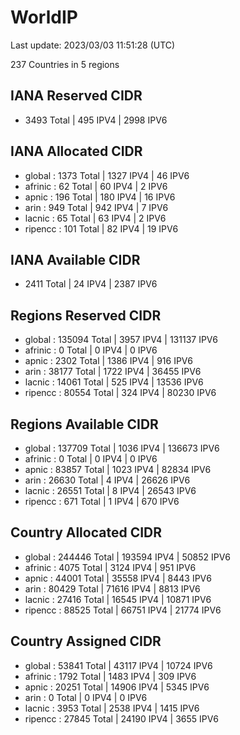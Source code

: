 # WorldIP

Last update: 2023/03/03 11:51:28 (UTC)

237 Countries in 5 regions

## IANA Reserved CIDR

- 3493 Total | 495 IPV4 | 2998 IPV6

## IANA Allocated CIDR

- global : 1373 Total | 1327 IPV4 | 46 IPV6
- afrinic : 62 Total | 60 IPV4 | 2 IPV6
- apnic : 196 Total | 180 IPV4 | 16 IPV6
- arin : 949 Total | 942 IPV4 | 7 IPV6
- lacnic : 65 Total | 63 IPV4 | 2 IPV6
- ripencc : 101 Total | 82 IPV4 | 19 IPV6

## IANA Available CIDR

- 2411 Total | 24 IPV4 | 2387 IPV6

## Regions Reserved CIDR

- global : 135094 Total | 3957 IPV4 | 131137 IPV6
- afrinic : 0 Total | 0 IPV4 | 0 IPV6
- apnic : 2302 Total | 1386 IPV4 | 916 IPV6
- arin : 38177 Total | 1722 IPV4 | 36455 IPV6
- lacnic : 14061 Total | 525 IPV4 | 13536 IPV6
- ripencc : 80554 Total | 324 IPV4 | 80230 IPV6

## Regions Available CIDR

- global : 137709 Total | 1036 IPV4 | 136673 IPV6
- afrinic : 0 Total | 0 IPV4 | 0 IPV6
- apnic : 83857 Total | 1023 IPV4 | 82834 IPV6
- arin : 26630 Total | 4 IPV4 | 26626 IPV6
- lacnic : 26551 Total | 8 IPV4 | 26543 IPV6
- ripencc : 671 Total | 1 IPV4 | 670 IPV6

## Country Allocated CIDR

- global : 244446 Total | 193594 IPV4 | 50852 IPV6
- afrinic : 4075 Total | 3124 IPV4 | 951 IPV6
- apnic : 44001 Total | 35558 IPV4 | 8443 IPV6
- arin : 80429 Total | 71616 IPV4 | 8813 IPV6
- lacnic : 27416 Total | 16545 IPV4 | 10871 IPV6
- ripencc : 88525 Total | 66751 IPV4 | 21774 IPV6

## Country Assigned CIDR

- global : 53841 Total | 43117 IPV4 | 10724 IPV6
- afrinic : 1792 Total | 1483 IPV4 | 309 IPV6
- apnic : 20251 Total | 14906 IPV4 | 5345 IPV6
- arin : 0 Total | 0 IPV4 | 0 IPV6
- lacnic : 3953 Total | 2538 IPV4 | 1415 IPV6
- ripencc : 27845 Total | 24190 IPV4 | 3655 IPV6
